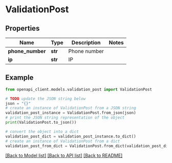 # ValidationPost


## Properties

Name | Type | Description | Notes
------------ | ------------- | ------------- | -------------
**phone_number** | **str** | Phone number | 
**ip** | **str** | IP | 

## Example

```python
from openapi_client.models.validation_post import ValidationPost

# TODO update the JSON string below
json = "{}"
# create an instance of ValidationPost from a JSON string
validation_post_instance = ValidationPost.from_json(json)
# print the JSON string representation of the object
print(ValidationPost.to_json())

# convert the object into a dict
validation_post_dict = validation_post_instance.to_dict()
# create an instance of ValidationPost from a dict
validation_post_from_dict = ValidationPost.from_dict(validation_post_dict)
```
[[Back to Model list]](../README.md#documentation-for-models) [[Back to API list]](../README.md#documentation-for-api-endpoints) [[Back to README]](../README.md)


